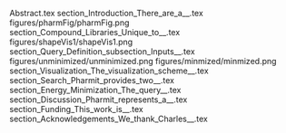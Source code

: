 Abstract.tex
section_Introduction_There_are_a__.tex
figures/pharmFig/pharmFig.png
section_Compound_Libraries_Unique_to__.tex
figures/shapeVis1/shapeVis1.png
section_Query_Definition_subsection_Inputs__.tex
figures/unminimized/unminimized.png
figures/minmized/minmized.png
section_Visualization_The_visualization_scheme__.tex
section_Search_Pharmit_provides_two__.tex
section_Energy_Minimization_The_query__.tex
section_Discussion_Pharmit_represents_a__.tex
section_Funding_This_work_is__.tex
section_Acknowledgements_We_thank_Charles__.tex
